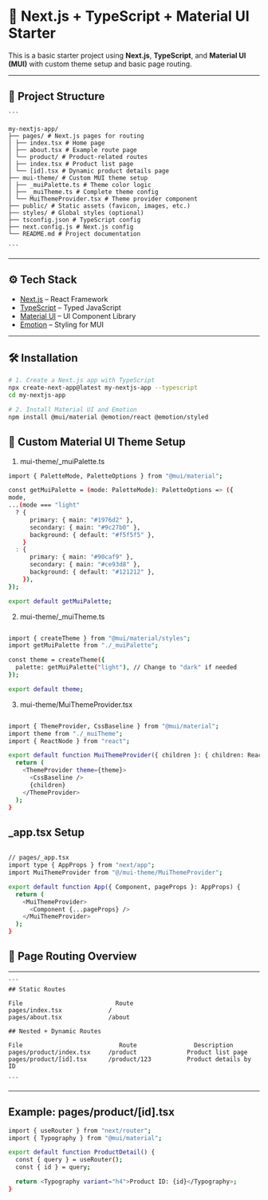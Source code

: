 # 🚀 Next.js + TypeScript + Material UI Starter

This is a basic starter project using **Next.js**, **TypeScript**, and **Material UI (MUI)** with custom theme setup and basic page routing.

---

## 📁 Project Structure

<pre><code>```
  
my-nextjs-app/
├── pages/ # Next.js pages for routing
│ ├── index.tsx # Home page
│ ├── about.tsx # Example route page
│ └── product/ # Product-related routes
│ ├── index.tsx # Product list page
│ └── [id].tsx # Dynamic product details page
├── mui-theme/ # Custom MUI theme setup
│ ├── _muiPalette.ts # Theme color logic
│ ├── _muiTheme.ts # Complete theme config
│ └── MuiThemeProvider.tsx # Theme provider component
├── public/ # Static assets (favicon, images, etc.)
├── styles/ # Global styles (optional)
├── tsconfig.json # TypeScript config
├── next.config.js # Next.js config
└── README.md # Project documentation

```</code></pre>

---

## ⚙️ Tech Stack

- [Next.js](https://nextjs.org/) – React Framework
- [TypeScript](https://www.typescriptlang.org/) – Typed JavaScript
- [Material UI](https://mui.com/) – UI Component Library
- [Emotion](https://emotion.sh/docs/introduction) – Styling for MUI

---

## 🛠️ Installation

```bash
# 1. Create a Next.js app with TypeScript
npx create-next-app@latest my-nextjs-app --typescript
cd my-nextjs-app

# 2. Install Material UI and Emotion
npm install @mui/material @emotion/react @emotion/styled

```

## 🎨 Custom Material UI Theme Setup

1. mui-theme/_muiPalette.ts
  ```bash
 import { PaletteMode, PaletteOptions } from "@mui/material";

const getMuiPalette = (mode: PaletteMode): PaletteOptions => ({
  mode,
  ...(mode === "light"
    ? {
        primary: { main: "#1976d2" },
        secondary: { main: "#9c27b0" },
        background: { default: "#f5f5f5" },
      }
    : {
        primary: { main: "#90caf9" },
        secondary: { main: "#ce93d8" },
        background: { default: "#121212" },
      }),
});

export default getMuiPalette;
```

 2. mui-theme/_muiTheme.ts
```bash

import { createTheme } from "@mui/material/styles";
import getMuiPalette from "./_muiPalette";

const theme = createTheme({
  palette: getMuiPalette("light"), // Change to "dark" if needed
});

export default theme;

```
 3. mui-theme/MuiThemeProvider.tsx
```bash

import { ThemeProvider, CssBaseline } from "@mui/material";
import theme from "./_muiTheme";
import { ReactNode } from "react";

export default function MuiThemeProvider({ children }: { children: ReactNode }) {
  return (
    <ThemeProvider theme={theme}>
      <CssBaseline />
      {children}
    </ThemeProvider>
  );
}

```


## _app.tsx Setup

```bash

// pages/_app.tsx
import type { AppProps } from "next/app";
import MuiThemeProvider from "@/mui-theme/MuiThemeProvider";

export default function App({ Component, pageProps }: AppProps) {
  return (
    <MuiThemeProvider>
      <Component {...pageProps} />
    </MuiThemeProvider>
  );
}

```

## 🧭 Page Routing Overview

---
<pre><code>```
## Static Routes

File	                      Route
pages/index.tsx	            /
pages/about.tsx	            /about

## Nested + Dynamic Routes

File	                       Route	            Description
pages/product/index.tsx	    /product	          Product list page
pages/product/[id].tsx	    /product/123	      Product details by ID

```</code></pre>

---

## Example: pages/product/[id].tsx

```bash
import { useRouter } from "next/router";
import { Typography } from "@mui/material";

export default function ProductDetail() {
  const { query } = useRouter();
  const { id } = query;

  return <Typography variant="h4">Product ID: {id}</Typography>;
}
```

